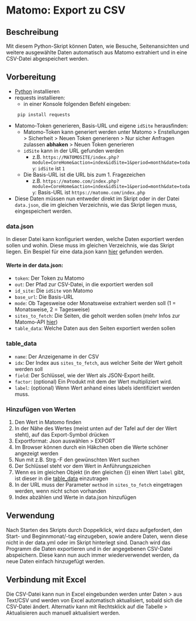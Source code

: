 # Matomo: Export zu CSV

## Beschreibung
Mit diesem Python-Skript können Daten, wie Besuche, Seitenansichten und weitere ausgewählte Daten automatisch aus Matomo extrahiert und in eine CSV-Datei abgespeichert werden.

## Vorbereitung
- [Python](https://python.org/) installieren
- requests installieren:
  - in einer Konsole folgenden Befehl eingeben:
  ```
   pip install requests
  ```
- Matomo-Token generieren, Basis-URL und eigene ```idSite``` herausfinden:
    - Matomo-Token kann generiert werden unter Matomo > Enstellungen > Sicherheit > Neuen Token generieren > Nur sicher Anfragen zulassen **abhaken** > Neuen Token generieren
    - ```idSite``` kann in der URL gefunden werden
      - z.B. ```https://MATOMOSITE/index.php?module=CoreHome&action=index&idSite=1&period=month&date=today```: ```idSite``` ist ```1```
    - Die Basis-URL ist die URL bis zum 1. Fragezeichen
      - z.B. ```https://matomo.com/index.php?module=CoreHome&action=index&idSite=1&period=month&date=today```: Basis-URL ist ```https://matomo.com/index.php```
- Diese Daten müssen nun entweder direkt im Skript oder in der Datei ```data.json```, die im gleichen Verzeichnis, wie das Skript liegen muss, eingespeichert werden.

### data.json
In dieser Datei kann konfiguriert werden, welche Daten exportiert werden sollen und wohin.
Diese muss im gleichen Verzeichnis, wie das Skript liegen.
Ein Bespiel für eine data.json kann [hier](examples/data.json) gefunden werden.
#### Werte in der data.json:
- ```token```: Der Token zu Matomo
- ```out```: Der Pfad zur CSV-Datei, in die exportiert werden soll
- ```id_site```: Die ```idSite``` von Matomo
- ```base_url```: Die Basis-URL
- ```mode```: Ob Tagesweise oder Monatsweise extrahiert werden soll (1 = Monatsweise, 2 = Tagesweise)
- ```sites_to_fetch```: Die Seiten, die geholt werden sollen (mehr Infos zur Matomo-API [hier](https://developer.matomo.org/api-reference/reporting-api))
- ```table_data```: Welche Daten aus den Seiten exportiert werden sollen

### table_data
- ```name```: Der Anzeigename in der CSV
- ```idx```: Der Index aus ```sites_to_fetch```, aus welcher Seite der Wert geholt werden soll
- ```field```: Der Schlüssel, wie der Wert als JSON-Export heißt.
- ```factor```: (optional) Ein Produkt mit dem der Wert multipliziert wird.
- ```label```: (optional) Wenn Wert anhand eines labels identifiziert werden muss.

### Hinzufügen von Werten
1. Den Wert in Matomo finden
2. In der Nähe des Wertes (meist unten auf der Tafel auf der der Wert steht), auf das Export-Symbol drücken
3. Exportformat: Json auswählen > EXPORT
4. Im Browser können durch ein Häkchen oben die Werte schöner angezeigt werden
5. Nun mit z.B. Strg.-F den gewünschten Wert suchen
6. Der Schlüssel steht vor dem Wert in Anführungszeichen
7. Wenn es im gleichen Objekt (in den gleichen {}) einen Wert ```label``` gibt, ist dieser in die [table_data](#table_data) einzutragen
8. In der URL muss der Parameter ```method``` in ```sites_to_fetch``` eingetragen werden, wenn nicht schon vorhanden
9. Index abzählen und Werte in data.json hinzufügen

## Verwendung
Nach Starten des Skripts durch Doppelklick, wird dazu aufgefordert, den Start- und Beginnmonat/-tag einzugeben, sowie andere Daten, wenn diese nicht in der data.yml oder im Skript hinterlegt sind.
Danach wird das Programm die Daten exportieren und in der angegebenen CSV-Datei abspeichern. Diese kann nun auch immer wiederverwendet werden, da neue Daten einfach hinzugefügt werden.

## Verbindung mit Excel
Die CSV-Datei kann nun in Excel eingebunden werden unter Daten > aus Text/CSV und werden von Excel automatisch aktualisiert, sobald sich die CSV-Datei ändert.
Alternativ kann mit Rechtsklick auf die Tabelle > Aktualisieren auch manuell aktualisiert werden.
